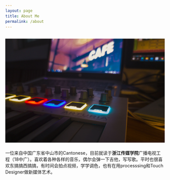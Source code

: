```yaml
---
layout: page
title: About Me
permalink: /about
---
```

![avatar](../assets/img/keyboard.JPG)
---
一位来自中国广东省中山市的Cantonese，目前就读于**浙江传媒学院**广播电视工程（18中广）。喜欢着各种各样的音乐，偶尔会弹一下吉他，写写歌。平时也很喜欢东搞搞西搞搞，有时间会拍点视频，学学调色，也有在用processsing和Touch Designer做新媒体艺术。
